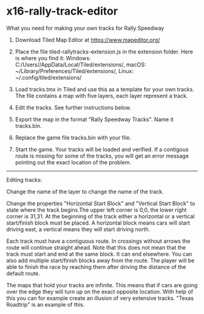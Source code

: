 # x16-rally-track-editor
What you need for making your own tracks for Rally Speedway

1. Download Tiled Map Editor at https://www.mapeditor.org/

2. Place the file tiled-rallytracks-extension.js in the extension folder. Here is where you find it:
Windows: C:/Users/<USER>/AppData/Local/Tiled/extensions/, macOS: ~/Library/Preferences/Tiled/extensions/, Linux: ~/.config/tiled/extensions/

3. Load tracks.tmx in Tiled and use this as a template for your own tracks. The file contains a map with five layers, each layer represent a track.

4. Edit the tracks. See further instructions below.

5. Export the map in the format "Rally Speedway Tracks". Name it tracks.bin.

6. Replace the game file tracks.bin with your file.

7. Start the game. Your tracks will be loaded and verified. If a contigous route is missing for some of the tracks, you will get an error message pointing out the exact location of the problem.

---------------------------------------------

Editing tracks:

Change the name of the layer to change the name of the track.

Change the properties "Horizontal Start Block" and "Vertical Start Block" to state where the track begins.The upper left corner is 0,0, the lower right corner is 31,31. At the beginning of the track either a horizontal or a vertical start/finish block must be placed. A horizontal block means cars will start driving east, a vertical means they will start driving north.

Each track must have a contiguous route. In crossings without arrows the route will continue straight ahead. Note that this does not mean that the track must start and end at the same block. It can end elsewhere. You can also add multiple start/finish blocks away from the route. The player will be able to finish the race by reaching them after driving the distance of the default route.

The maps that hold your tracks are infinite. This means that if cars are going over the edge they will turn up on the exact opposite location. With help of this you can for example create an illusion of very extensive tracks. "Texas Roadtrip" is an example of this.
